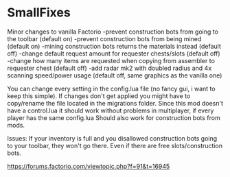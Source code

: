 # SmallFixes
Minor changes to vanilla Factorio
 -prevent construction bots from going to the toolbar (default on)
 -prevent construction bots from being mined (default on)
 -mining construction bots returns the materials instead (default off)
 -change default request amount for requester chests/slots (default off)
 -change how many items are requested when copying from assembler to requester chest (default off)
 -add radar mk2 with doubled radius and 4x scanning speed/power usage (default off, same graphics as the vanilla one)
 
You can change every setting in the config.lua file (no fancy gui, i want to keep this simple). If changes don't get applied you might have to copy/rename the file located in the migrations folder.
Since this mod doesn't have a control.lua it should work without problems in multiplayer, if every player has the same config.lua
Should also work for construction bots from mods.

Issues: If your inventory is full and you disallowed construction bots going to your toolbar, they won't go there. Even if there are free slots/construction bots.

https://forums.factorio.com/viewtopic.php?f=91&t=16945